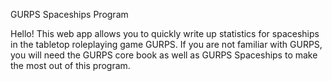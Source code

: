 GURPS Spaceships Program

Hello! This web app allows you to quickly write up statistics for spaceships in the tabletop roleplaying game GURPS. If you are not familiar with GURPS, you will need the GURPS core book as well as GURPS Spaceships to make the most out of this program.

